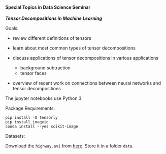 #### Special Topics in Data Science Seminar

***Tensor Decompositions in Machine Learning***

Goals:

* review different definitions of tensors

* learn about most common types of tensor decompositions

* discuss applications of tensor decompositions in various applications
  * background subtraction 
  * tensor faces

* overview of recent work on connections between neural networks and tensor decompositions

The jupyter notebooks use Python 3.

Package Requirements:

```
pip install -U tensorly
pip install imageio
conda install --yes scikit-image
```
Datasets:

Download the `highway.avi` from [here](https://github.com/andrewssobral/lrslibrary/blob/master/dataset/highway.avi).
Store it in a folder `data`.
